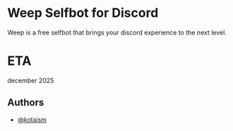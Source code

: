 # Weep Selfbot for Discord
Weep is a free selfbot that brings your discord experience to the next level.

# ETA
december 2025


## Authors

- [@kotaism](https://www.github.com/kota5997)
